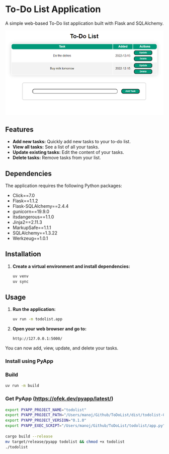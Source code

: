 # To-Do List Application

A simple web-based To-Do list application built with Flask and SQLAlchemy.

![To-Do List Screenshot](todo_screenshot.png)

## Features

*   **Add new tasks:** Quickly add new tasks to your to-do list.
*   **View all tasks:** See a list of all your tasks.
*   **Update existing tasks:** Edit the content of your tasks.
*   **Delete tasks:** Remove tasks from your list.

## Dependencies

The application requires the following Python packages:

*   Click==7.0
*   Flask==1.1.2
*   Flask-SQLAlchemy==2.4.4
*   gunicorn==19.9.0
*   itsdangerous==1.1.0
*   Jinja2==2.11.3
*   MarkupSafe==1.1.1
*   SQLAlchemy==1.3.22
*   Werkzeug==1.0.1

## Installation

1.  **Create a virtual environment and install dependencies:**
    ```bash
    uv venv
    uv sync
    ```

## Usage

1.  **Run the application:**
    ```bash
    uv run -m todolist.app
    ```

2.  **Open your web browser and go to:**
    ```
    http://127.0.0.1:5000/
    ```

You can now add, view, update, and delete your tasks.

### Install using PyApp

### Build
```bash
uv run -m build
```

### Get PyApp (https://ofek.dev/pyapp/latest/)

```bash
export PYAPP_PROJECT_NAME="todolist"
export PYAPP_PROJECT_PATH="/Users/manoj/Github/ToDoList/dist/todolist-0.1.0-py3-none-any.whl"
export PYAPP_PROJECT_VERSION="0.1.0"
export PYAPP_EXEC_SCRIPT="/Users/manoj/Github/ToDoList/todolist/app.py"

cargo build --release
mv target/release/pyapp todolist && chmod +x todolist
./todolist
```